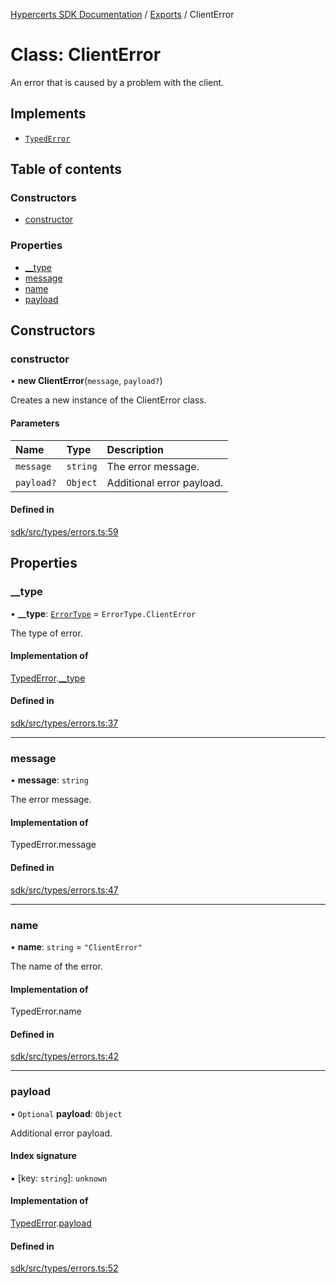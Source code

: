 [Hypercerts SDK Documentation](../README.md) / [Exports](../modules.md) / ClientError

# Class: ClientError

An error that is caused by a problem with the client.

## Implements

- [`TypedError`](../interfaces/TypedError.md)

## Table of contents

### Constructors

- [constructor](ClientError.md#constructor)

### Properties

- [\_\_type](ClientError.md#__type)
- [message](ClientError.md#message)
- [name](ClientError.md#name)
- [payload](ClientError.md#payload)

## Constructors

### constructor

• **new ClientError**(`message`, `payload?`)

Creates a new instance of the ClientError class.

#### Parameters

| Name       | Type     | Description               |
| :--------- | :------- | :------------------------ |
| `message`  | `string` | The error message.        |
| `payload?` | `Object` | Additional error payload. |

#### Defined in

[sdk/src/types/errors.ts:59](https://github.com/Network-Goods/hypercerts/blob/1adf630/sdk/src/types/errors.ts#L59)

## Properties

### \_\_type

• **\_\_type**: [`ErrorType`](../enums/internal.ErrorType.md) = `ErrorType.ClientError`

The type of error.

#### Implementation of

[TypedError](../interfaces/TypedError.md).[\_\_type](../interfaces/TypedError.md#__type)

#### Defined in

[sdk/src/types/errors.ts:37](https://github.com/Network-Goods/hypercerts/blob/1adf630/sdk/src/types/errors.ts#L37)

---

### message

• **message**: `string`

The error message.

#### Implementation of

TypedError.message

#### Defined in

[sdk/src/types/errors.ts:47](https://github.com/Network-Goods/hypercerts/blob/1adf630/sdk/src/types/errors.ts#L47)

---

### name

• **name**: `string` = `"ClientError"`

The name of the error.

#### Implementation of

TypedError.name

#### Defined in

[sdk/src/types/errors.ts:42](https://github.com/Network-Goods/hypercerts/blob/1adf630/sdk/src/types/errors.ts#L42)

---

### payload

• `Optional` **payload**: `Object`

Additional error payload.

#### Index signature

▪ [key: `string`]: `unknown`

#### Implementation of

[TypedError](../interfaces/TypedError.md).[payload](../interfaces/TypedError.md#payload)

#### Defined in

[sdk/src/types/errors.ts:52](https://github.com/Network-Goods/hypercerts/blob/1adf630/sdk/src/types/errors.ts#L52)
